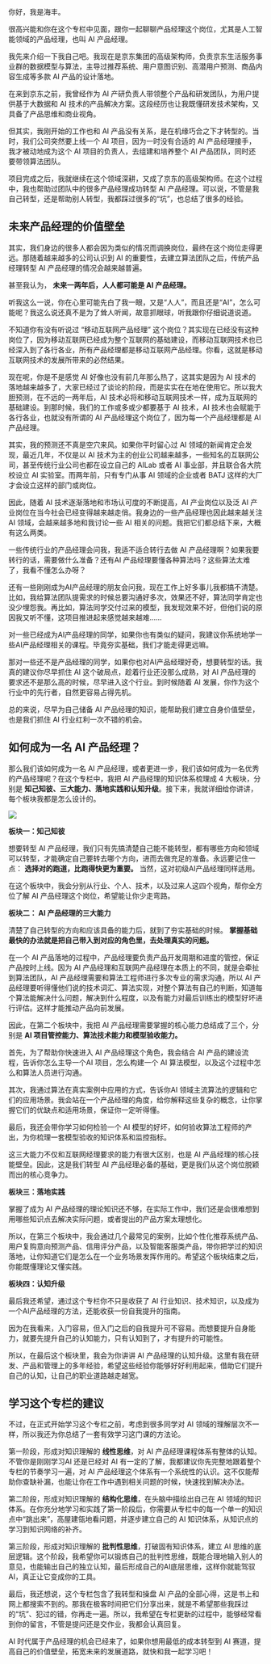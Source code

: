 你好，我是海丰。

很高兴能和你在这个专栏中见面，跟你一起聊聊产品经理这个岗位，尤其是人工智能领域的产品经理，也叫 AI 产品经理。

我先来介绍一下我自己吧。我现在是京东集团的高级架构师，负责京东生活服务事业群的数据模型与算法，主导过推荐系统、用户意图识别、高潜用户预测、商品内容生成等多款 AI 产品的设计落地。

在来到京东之前，我曾经作为 AI 产研负责人带领整个产品和研发团队，为用户提供基于大数据和 AI 技术的产品解决方案。这段经历也让我既懂研发技术架构，又具备了产品思维和商业视角。

但其实，我刚开始的工作也和 AI 产品没有关系，是在机缘巧合之下才转型的。当时，我们公司突然要上线一个 AI 项目，因为一时没有合适的 AI 产品经理接手，我才被动地成为这个 AI 项目的负责人，去组建和培养整个 AI 产品团队，同时还要带领算法团队。

项目完成之后，我就继续在这个领域深耕，又成了京东的高级架构师。在这个过程中，我也帮助过团队中的很多产品经理成功转型 AI 产品经理。可以说，不管是我自己转型，还是帮助别人转型，我都踩过很多的“坑”，也总结了很多的经验。

## 未来产品经理的价值壁垒

其实，我们身边的很多人都会因为类似的情况而调换岗位，最终在这个岗位走得更远。那随着越来越多的公司认识到 AI 的重要性，去建立算法团队之后，传统产品经理转型 AI 产品经理的情况会越来越普遍。

甚至我认为， **未来一两年后，人人都可能是 AI 产品经理。**

听我这么一说，你在心里可能先白了我一眼，又是“人人”，而且还是“AI”，怎么可能呢？我这么说还真不是为了耸人听闻，故意抓眼球，听我跟你仔细说道说道。

不知道你有没有听说过 “移动互联网产品经理” 这个岗位？其实现在已经没有这种岗位了，因为移动互联网已经成为整个互联网的基础建设，而移动互联网技术也已经深入到了各行各业，所有产品经理都是移动互联网产品经理。你看，这就是移动互联网技术的发展所带来的必然结果。

现在呢，你是不是感觉 AI 好像也没有前几年那么热了，这其实是因为 AI 技术的落地越来越多了，大家已经过了谈论的阶段，而是实实在在地在使用它。所以我大胆预测，在不远的一两年后，AI 技术必将和移动互联网技术一样，成为互联网的基础建设。到那时候，我们的工作或多或少都要基于 AI 技术，AI 技术也会赋能于各行各业，也就没有所谓的 AI 产品经理这个岗位了，因为每一个产品经理都是 AI 产品经理。

其实，我的预测还不真是空穴来风。如果你平时留心过 AI 领域的新闻肯定会发现，最近几年，不仅是以 AI 技术为主的创业公司越来越多，一些知名的互联网公司，甚至传统行业公司也都在设立自己的 AILab 或者 AI 事业部，并且联合各大院校设立 AI 实验室。而两年前，只有专门从事 AI 领域的企业或者 BATJ 这样的大厂才会设立这样的部门或岗位。

因此，随着 AI 技术逐渐落地和市场认可度的不断提高，AI 产业岗位以及泛 AI 产业岗位在当今社会已经变得越来越走俏。我身边的一些产品经理也因此越来越关注 AI 领域，会越来越多地和我讨论一些 AI 相关的问题。我把它们都总结下来，大概有这么两类。

一些传统行业的产品经理会问我，我适不适合转行去做 AI 产品经理啊？如果我要转行的话，需要做什么准备？还有AI 产品经理要懂各种算法吗？这些算法太难了，我看不懂怎么办呀？

还有一些刚刚成为AI产品经理的朋友会问我，现在工作上好多事儿我都搞不清楚。比如，我给算法团队提需求的时候总要沟通好多次，效果还不好，算法同学肯定也没少埋怨我。再比如，算法同学交付过来的模型，我发现效果不好，但他们说的原因我又听不懂，这项目推进起来感觉越来越难……

对一些已经成为AI产品经理的同学，如果你也有类似的疑问，我建议你系统地学一些AI产品经理相关的课程。毕竟夯实基础，我们才能走得更远嘛。

那对一些还不是产品经理的同学，如果你也对AI产品经理好奇，想要转型的话。我真的建议你尽早抓住 AI 这个破局点，趁着行业还没那么成熟，对 AI 产品经理的要求还不是那么高的时候，尽早进入这个行业。到时候随着 AI 发展，你作为这个行业中的先行者，自然更容易占得先机。

总的来说，尽早为自己储备 AI 产品经理的知识，能帮助我们建立自身价值壁垒，也是我们抓住 AI 行业红利一次不错的机会。

## 如何成为一名 AI 产品经理？

那么我们该如何成为一名 AI 产品经理，或者更进一步，我们该如何成为一名优秀的产品经理呢？在这个专栏中，我把 AI 产品经理的知识体系梳理成 4 大板块，分别是 **知己知彼、三大能力、落地实践和认知升级**。接下来，我就详细给你讲讲，每个板块我都是怎么设计的。

![](https://static001.geekbang.org/resource/image/13/ac/13b0705faf2175e0f6762491698834ac.jpg?wh=7713*5261)

**板块一：知己知彼**

想要转型 AI 产品经理，我们只有先搞清楚自己能不能转型，都有哪些方向和领域可以转型，才能确定自己要转去哪个方向，进而去做充足的准备。永远要记住一点： **选择对的跑道，比跑得快更为重要。** 当然，这对初级AI产品经理同样适用。

在这个板块中，我会分别从行业、个人、技术，以及过来人这四个视角，帮你全方位了解 AI 产品经理这个岗位，希望能让你少走弯路。

**板块二： AI 产品经理的三大能力**

清楚了自己转型的方向和应该具备的能力后，就到了夯实基础的时候。 **掌握基础最快的办法就是把自己带入到对应的角色里，去处理真实的问题。**

在一个 AI 产品落地的过程中，产品经理要负责产品开发周期和进度的管控，保证产品按时上线。因为 AI 产品经理和互联网产品经理在本质上的不同，就是会牵扯到算法团队，AI 产品经理需要和算法工程师进行多次专业的需求沟通，所以 AI 产品经理要听得懂他们说的技术词汇、算法实现，对整个算法有自己的判断，知道每个算法能解决什么问题，解决到什么程度，以及有能力对最后训练出的模型好坏进行评估。这样才能推动产品向前发展。

因此，在第二个板块中，我把 AI 产品经理需要掌握的核心能力总结成了三个，分别是 **AI 项目管控能力、算法技术能力和模型验收能力。**

首先，为了帮助你快速进入 AI 产品经理这个角色，我会结合 AI 产品的建设流程，告诉你怎么主导一个AI 项目，怎么构建一个 AI 算法模型，以及这个过程中怎么和算法人员进行沟通。

其次，我通过算法在真实案例中应用的方式，告诉你AI 领域主流算法的逻辑和它们的应用场景。我会站在一个产品经理的角度，给你解释这些复杂的概念，让你掌握它们的优缺点和适用场景，保证你一定听得懂。

最后，我还会带你学习如何检验一个 AI 模型的好坏，如何验收算法工程师的产出，为你梳理一套模型验收的知识体系和监控指标。

这三大能力不仅和互联网经理要求的能力有很大区别，也是 AI 产品经理的核心技能壁垒。因此，这是我们转型 AI 产品经理必备的基础，更是我们从这个岗位脱颖而出的核心竞争力。

**板块三：落地实践**

掌握了成为 AI 产品经理的理论知识还不够，在实际工作中，我们还是会很难想到用哪些知识点去解决实际问题，或者提出的产品方案太理想化。

所以，在第三个板块中，我会通过几个最常见的案例，比如个性化推荐系统产品、用户复购意向预测产品、信用评分产品，以及智能客服类产品，带你把学过的知识落地，让你知道它们是怎么在一个业务场景发挥作用的。希望这个板块结束之后，你能既懂理论又懂实践。

**板块四：认知升级**

最后我还希望，通过这个专栏你不只是收获了 AI 行业知识、技术知识，以及成为一个AI产品经理的方法，还能收获一份自我提升的指南。

因为在我看来，入门容易，但入门之后的自我提升可不容易。而想要提升自身能力，就要先提升自己的认知能力，只有认知到了，才有提升的可能性。

所以，在最后这个板块里，我会为你讲讲 AI 产品经理的认知升级。这里有我在研发、产品和管理上的多年经验，希望这些经验你能够好好利用起来，借助它们提升自己的认知，让自己的职业道路越走越宽。

## 学习这个专栏的建议

不过，在正式开始学习这个专栏之前，考虑到很多同学对 AI 领域的理解层次不一样，所以我还为你总结了一套有效学习这门课的方法论。

第一阶段，形成对知识理解的 **线性思维**，对 AI 产品经理课程体系有整体的认知。不管你是刚刚学习AI 还是已经对 AI 有一定的了解，我都建议你先完整地跟着整个专栏的节奏学习一遍，对 AI 产品经理这个体系有一个系统性的认识。这不仅能帮助你查缺补漏，也能让你在工作中遇到相关问题的时候，快速找到解决办法。

第二阶段，形成对知识理解的 **结构化思维**，在头脑中描绘出自己在 AI 领域的知识体系。在你充分地学习和实践了第一阶段后，你需要从专栏中的每一个单一的知识点中“跳出来”，高屋建瓴地看问题，并逐步建立自己的 AI 知识体系，从知识点的学习到知识网络的补齐。

第三阶段，形成对知识理解的 **批判性思维**，打破固有知识体系，建立 AI 思维的底层逻辑。这个阶段，我希望你可以锻炼自己的批判性思维，既能合理地输入别人的意见，也能输出自己的独立认知，最后形成自己的AI底层思维，这样你就能驾驭 AI，真正让它变成你的工具。

最后，我还想说，这个专栏包含了我转型和操盘 AI 产品的全部心得，这是书上和网上都搜索不到的。那我在极客时间把它们分享出来，就是不希望那些我踩过的“坑”、犯过的错，你再走一遍。所以，我希望在专栏更新的过程中，能够经常看到你的留言，不管是提问还是交作业，我都会认真回复。

AI 时代属于产品经理的机会已经来了，如果你想用最低的成本转型到 AI 赛道，提高自己的价值壁垒，拓宽未来的发展道路，就快和我一起学习吧！